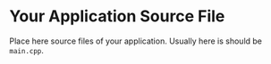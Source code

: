 # Your Application Source File

Place here source files of your application. Usually here is should be `main.cpp`.
